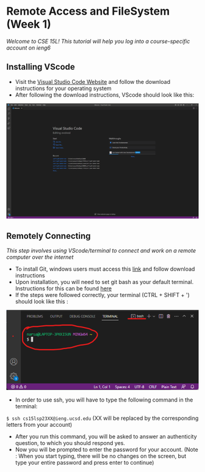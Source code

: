 # Remote Access and FileSystem (Week 1)

*Welcome to CSE 15L! This tutorial will help you log into a course-specific account on ieng6*


## Installing VScode

* Visit the [Visual Studio Code Website](https://code.visualstudio.com/) and follow the download instructions for your operating system
* After following the download instructions, VScode should look like this:

![Image](VSCodeScreenshot.png)


## Remotely Connecting
*This step involves using VScode/terminal to connect and work on a remote computer over the internet*

* To install Git, windows users must access this [link](https://gitforwindows.org/) and follow download instructions
* Upon installation, you will need to set git bash as your default terminal. Instructions for this can be found [here](https://stackoverflow.com/questions/42606837/how-do-i-use-bash-on-windows-from-the-visual-studio-code-integrated-terminal/50527994#50527994)
* If the steps were followed correctly, your terminal (CTRL + SHIFT + ') should look like this :

![Image](TerminalPreview.png)

* In order to use ssh, you will have to type the following command in the terminal:

`$ ssh cs15lsp23XX@ieng.ucsd.edu` (XX will be replaced by the corresponding letters from your account)

* After you run this command, you will be asked to answer an authenticity question, to which you should respond yes.
* Now you will be prompted to enter the password for your account. (Note : When you start typing, there will be no changes on the screen, but type your entire password and press enter to continue)



